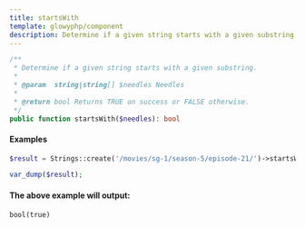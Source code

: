 ```yaml
---
title: startsWith
template: glowyphp/component
description: Determine if a given string starts with a given substring.
---
```


```php
/**
 * Determine if a given string starts with a given substring.
 *
 * @param  string|string[] $needles Needles
 *
 * @return bool Returns TRUE on success or FALSE otherwise.
 */
public function startsWith($needles): bool
```

#### Examples

```php
$result = Strings::create('/movies/sg-1/season-5/episode-21/')->startsWith('/');

var_dump($result);
```

#### The above example will output:

```text
bool(true)
```
